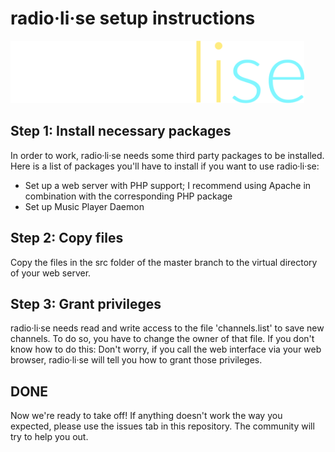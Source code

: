 # radio·li·se setup instructions
<img src="radiolise.png" height=100em>

## Step 1: Install necessary packages

In order to work, radio·li·se needs some third party packages to be installed. Here is a list of packages you'll have to install if you want to use radio·li·se:

* Set up a web server with PHP support; I recommend using Apache in combination with the corresponding PHP package
* Set up Music Player Daemon

## Step 2: Copy files

Copy the files in the src folder of the master branch to the virtual directory of your web server.

## Step 3: Grant privileges

radio·li·se needs read and write access to the file 'channels.list' to save new channels. To do so, you have to change the owner of that file. If you don't know how to do this: Don't worry, if you call the web interface via your web browser, radio·li·se will tell you how to grant those privileges.

## DONE

Now we're ready to take off! If anything doesn't work the way you expected, please use the issues tab in this repository. The community will try to help you out.
